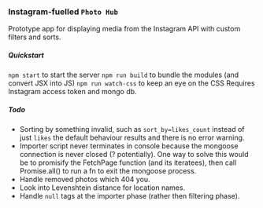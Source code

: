 ### Instagram-fuelled `Photo Hub`
Prototype app for displaying media from the Instagram API with custom filters and sorts.

##### Quickstart
`npm start` to start the server
`npm run build` to bundle the modules (and convert JSX into JS)
`npm run watch-css` to keep an eye on the CSS
Requires Instagram access token and mongo db.

##### Todo
* Sorting by something invalid, such as `sort_by=likes_count` instead of just `likes` the default behaviour results and there is no error warning.
* Importer script never terminates in console because the mongoose connection is never closed (? potentially). One way to solve this would be to promisify the FetchPage function (and its iteratees), then call Promise.all() to run a fn to exit the mongoose process.
* Handle removed photos which 404 you.
* Look into Levenshtein distance for location names.
* Handle `null` tags at the importer phase (rather then filtering phase).